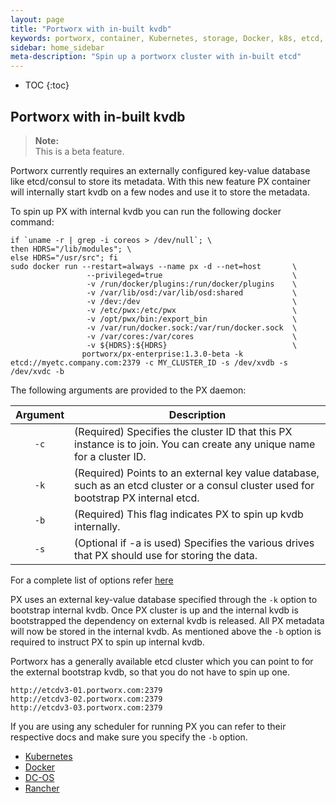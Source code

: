 ```yaml
---
layout: page
title: "Portworx with in-built kvdb"
keywords: portworx, container, Kubernetes, storage, Docker, k8s, etcd, pv, persistent disk
sidebar: home_sidebar
meta-description: "Spin up a portworx cluster with in-built etcd"
---
```


* TOC
{:toc}

## Portworx with in-built kvdb

>**Note:**<br/>This is a beta feature.

Portworx currently requires an externally configured key-value database like etcd/consul to store its metadata. With this new feature PX container will internally start kvdb on a few nodes and use it to store the metadata.

To spin up PX with internal kvdb you can run the following docker command:

```
if `uname -r | grep -i coreos > /dev/null`; \
then HDRS="/lib/modules"; \
else HDRS="/usr/src"; fi
sudo docker run --restart=always --name px -d --net=host       \
                 --privileged=true                             \
                 -v /run/docker/plugins:/run/docker/plugins    \
                 -v /var/lib/osd:/var/lib/osd:shared           \
                 -v /dev:/dev                                  \
                 -v /etc/pwx:/etc/pwx                          \
                 -v /opt/pwx/bin:/export_bin                   \
                 -v /var/run/docker.sock:/var/run/docker.sock  \
                 -v /var/cores:/var/cores                      \
                 -v ${HDRS}:${HDRS}                            \
                portworx/px-enterprise:1.3.0-beta -k etcd://myetc.company.com:2379 -c MY_CLUSTER_ID -s /dev/xvdb -s /dev/xvdc -b
```

The following arguments are provided to the PX daemon:

|  Argument | Description                                                                                                                                                                              |
|:---------:|------------------------------------------------------------------------------------------------------------------------------------------------------------------------------------------|
|     `-c`    | (Required) Specifies the cluster ID that this PX instance is to join. You can create any unique name for a cluster ID.                                                                   |
|     `-k`    | (Required) Points to an external key value database, such as an etcd cluster or a consul cluster used for bootstrap PX internal etcd.                                                    |
|     `-b`    | (Required) This flag indicates PX to spin up kvdb internally.                                                    |
|     `-s`    | (Optional if -a is used) Specifies the various drives that PX should use for storing the data.                                                                                           |

For a complete list of options refer [here](/scheduler/docker/install-standalone.html)

PX uses an external key-value database specified through the `-k` option to bootstrap internal kvdb. Once PX cluster is up and the internal kvdb is bootstrapped the dependency on external kvdb is released. All PX metadata will now be stored in the internal kvdb. As mentioned above the `-b` option is required to instruct PX to spin up internal kvdb.

Portworx has a generally available etcd cluster which you can point to for the external bootstrap kvdb, so that you do not have to spin up one.

```
http://etcdv3-01.portworx.com:2379
http://etcdv3-02.portworx.com:2379
http://etcdv3-03.portworx.com:2379
```

If you are using any scheduler for running PX you can refer to their respective docs and make sure you specify the `-b` option.

* [Kubernetes](scheduler/kubernetes/install.html)
* [Docker](/scheduler/docker/install-standalone.html)
* [DC-OS](scheduler/mesosphere-dcos/install.html)
* [Rancher](scheduler/rancher/install.html)
